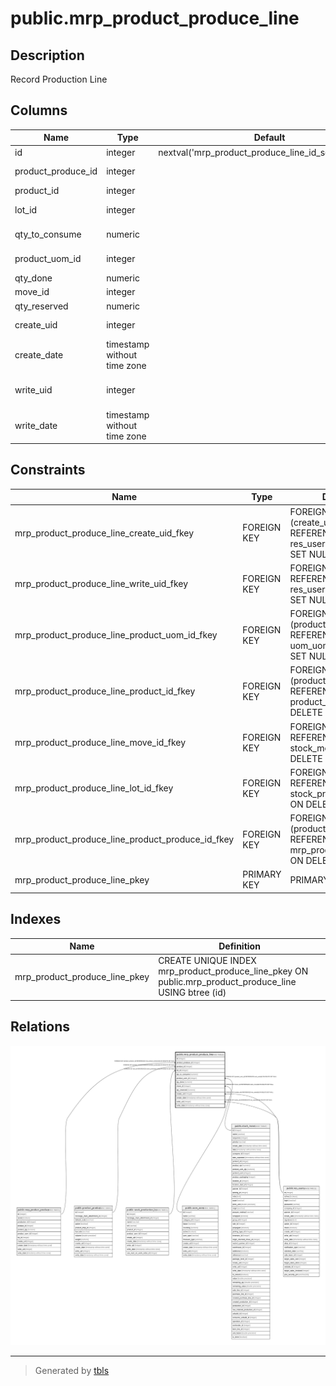 # public.mrp_product_produce_line

## Description

Record Production Line

## Columns

| Name | Type | Default | Nullable | Children | Parents | Comment |
| ---- | ---- | ------- | -------- | -------- | ------- | ------- |
| id | integer | nextval('mrp_product_produce_line_id_seq'::regclass) | false |  |  |  |
| product_produce_id | integer |  | true |  | [public.mrp_product_produce](public.mrp_product_produce.md) | Product Produce |
| product_id | integer |  | true |  | [public.product_product](public.product_product.md) | Product |
| lot_id | integer |  | true |  | [public.stock_production_lot](public.stock_production_lot.md) | Lot/Serial Number |
| qty_to_consume | numeric |  | true |  |  | To Consume |
| product_uom_id | integer |  | true |  | [public.uom_uom](public.uom_uom.md) | Unit of Measure |
| qty_done | numeric |  | true |  |  | Consumed |
| move_id | integer |  | true |  | [public.stock_move](public.stock_move.md) | Move |
| qty_reserved | numeric |  | true |  |  | Reserved |
| create_uid | integer |  | true |  | [public.res_users](public.res_users.md) | Created by |
| create_date | timestamp without time zone |  | true |  |  | Created on |
| write_uid | integer |  | true |  | [public.res_users](public.res_users.md) | Last Updated by |
| write_date | timestamp without time zone |  | true |  |  | Last Updated on |

## Constraints

| Name | Type | Definition |
| ---- | ---- | ---------- |
| mrp_product_produce_line_create_uid_fkey | FOREIGN KEY | FOREIGN KEY (create_uid) REFERENCES res_users(id) ON DELETE SET NULL |
| mrp_product_produce_line_write_uid_fkey | FOREIGN KEY | FOREIGN KEY (write_uid) REFERENCES res_users(id) ON DELETE SET NULL |
| mrp_product_produce_line_product_uom_id_fkey | FOREIGN KEY | FOREIGN KEY (product_uom_id) REFERENCES uom_uom(id) ON DELETE SET NULL |
| mrp_product_produce_line_product_id_fkey | FOREIGN KEY | FOREIGN KEY (product_id) REFERENCES product_product(id) ON DELETE SET NULL |
| mrp_product_produce_line_move_id_fkey | FOREIGN KEY | FOREIGN KEY (move_id) REFERENCES stock_move(id) ON DELETE SET NULL |
| mrp_product_produce_line_lot_id_fkey | FOREIGN KEY | FOREIGN KEY (lot_id) REFERENCES stock_production_lot(id) ON DELETE SET NULL |
| mrp_product_produce_line_product_produce_id_fkey | FOREIGN KEY | FOREIGN KEY (product_produce_id) REFERENCES mrp_product_produce(id) ON DELETE SET NULL |
| mrp_product_produce_line_pkey | PRIMARY KEY | PRIMARY KEY (id) |

## Indexes

| Name | Definition |
| ---- | ---------- |
| mrp_product_produce_line_pkey | CREATE UNIQUE INDEX mrp_product_produce_line_pkey ON public.mrp_product_produce_line USING btree (id) |

## Relations

![er](public.mrp_product_produce_line.svg)

---

> Generated by [tbls](https://github.com/k1LoW/tbls)
